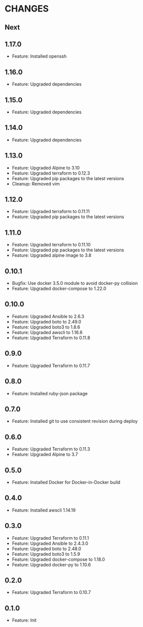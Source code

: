 # CHANGES

## Next

## 1.17.0

- Feature: Installed openssh

## 1.16.0

- Feature: Upgraded dependencies

## 1.15.0

- Feature: Upgraded dependencies

## 1.14.0

- Feature: Upgraded dependencies

## 1.13.0

- Feature: Upgraded Alpine to 3.10
- Feature: Upgraded terraform to 0.12.3
- Feature: Upgraded pip packages to the latest versions
- Cleanup: Removed vim

## 1.12.0

- Feature: Upgraded terraform to 0.11.11
- Feature: Upgraded pip packages to the latest versions

## 1.11.0

- Feature: Upgraded terraform to 0.11.10
- Feature: Upgraded pip packages to the latest versions
- Feature: Upgraded alpine image to 3.8

## 0.10.1

- Bugfix: Use docker 3.5.0 module to avoid docker-py collision
- Feature: Upgraded docker-compose to 1.22.0

## 0.10.0

- Feature: Upgraded Ansible to 2.6.3
- Feature: Upgraded boto to 2.49.0
- Feature: Upgraded boto3 to 1.8.6
- Feature: Upgraded awscli to 1.16.6
- Feature: Upgraded Terraform to 0.11.8

## 0.9.0

- Feature: Upgraded Terraform to 0.11.7

## 0.8.0

- Feature: Installed ruby-json package

## 0.7.0

- Feature: Installed git to use consistent revision during deploy

## 0.6.0

- Feature: Upgraded Terraform to 0.11.3
- Feature: Upgraded Alpine to 3.7

## 0.5.0

- Feature: Installed Docker for Docker-in-Docker build

## 0.4.0

- Feature: Installed awscli 1.14.19

## 0.3.0

- Feature: Upgraded Terraform to 0.11.1
- Feature: Upgraded Ansible to 2.4.3.0
- Feature: Upgraded boto to 2.48.0
- Feature: Upgraded boto3 to 1.5.9
- Feature: Upgraded docker-compose to 1.18.0
- Feature: Upgraded docker-py to 1.10.6

## 0.2.0

- Feature: Upgraded Terraform to 0.10.7

## 0.1.0

- Feature: Init
